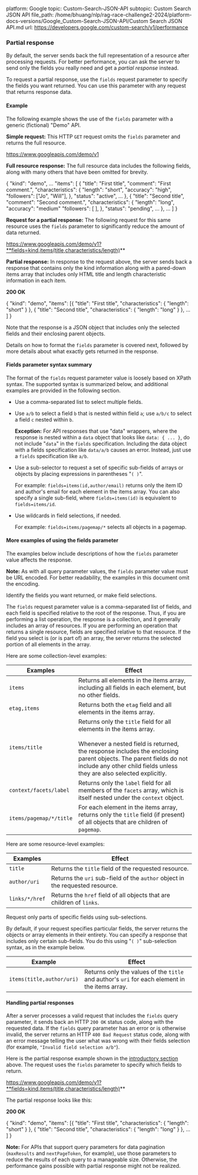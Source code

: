platform: Google
topic: Custom-Search-JSON-API
subtopic: Custom Search JSON API
file_path: /home/bhuang/nlp/rag-race-challenge2-2024/platform-docs-versions/Google_Custom-Search-JSON-API/Custom Search JSON API.md
url: https://developers.google.com/custom-search/v1/performance


### Partial response

By default, the server sends back the full representation of a resource after processing requests. For better performance, you can ask the server to send only the fields you really need and get a _partial response_ instead.

To request a partial response, use the `fields` request parameter to specify the fields you want returned. You can use this parameter with any request that returns response data.

#### Example

The following example shows the use of the `fields` parameter with a generic (fictional) "Demo" API.

**Simple request:** This HTTP `GET` request omits the `fields` parameter and returns the full resource.

https://www.googleapis.com/demo/v1

**Full resource response:** The full resource data includes the following fields, along with many others that have been omitted for brevity.

{
  "kind": "demo",
  ...
  "items": \[
  {
    "title": "First title",
    "comment": "First comment.",
    "characteristics": {
      "length": "short",
      "accuracy": "high",
      "followers": \["Jo", "Will"\],
    },
    "status": "active",
    ...
  },
  {
    "title": "Second title",
    "comment": "Second comment.",
    "characteristics": {
      "length": "long",
      "accuracy": "medium"
      "followers": \[ \],
    },
    "status": "pending",
    ...
  },
  ...
  \]
}

**Request for a partial response:** The following request for this same resource uses the `fields` parameter to significantly reduce the amount of data returned.

https://www.googleapis.com/demo/v1?**fields=kind,items(title,characteristics/length)**

**Partial response:** In response to the request above, the server sends back a response that contains only the kind information along with a pared-down items array that includes only HTML title and length characteristic information in each item.

**200 OK**

{
  "kind": "demo",
  "items": \[{
    "title": "First title",
    "characteristics": {
      "length": "short"
    }
  }, {
    "title": "Second title",
    "characteristics": {
      "length": "long"
    }
  },
  ...
  \]
}

Note that the response is a JSON object that includes only the selected fields and their enclosing parent objects.

Details on how to format the `fields` parameter is covered next, followed by more details about what exactly gets returned in the response.

#### Fields parameter syntax summary

The format of the `fields` request parameter value is loosely based on XPath syntax. The supported syntax is summarized below, and additional examples are provided in the following section.

* Use a comma-separated list to select multiple fields.
* Use `a/b` to select a field `b` that is nested within field `a`; use `a/b/c` to select a field `c` nested within `b`.  
    
    **Exception:** For API responses that use "data" wrappers, where the response is nested within a `data` object that looks like `data: { ... }`, do not include "`data`" in the `fields` specification. Including the data object with a fields specification like `data/a/b` causes an error. Instead, just use a `fields` specification like `a/b`.
    
* Use a sub-selector to request a set of specific sub-fields of arrays or objects by placing expressions in parentheses "`( )`".
    
    For example: `fields=items(id,author/email)` returns only the item ID and author's email for each element in the items array. You can also specify a single sub-field, where `fields=items(id)` is equivalent to `fields=items/id`.
    
* Use wildcards in field selections, if needed.
    
    For example: `fields=items/pagemap/*` selects all objects in a pagemap.
    

#### More examples of using the fields parameter

The examples below include descriptions of how the `fields` parameter value affects the response.

**Note:** As with all query parameter values, the `fields` parameter value must be URL encoded. For better readability, the examples in this document omit the encoding.

Identify the fields you want returned, or make field selections.

The `fields` request parameter value is a comma-separated list of fields, and each field is specified relative to the root of the response. Thus, if you are performing a list operation, the response is a collection, and it generally includes an array of resources. If you are performing an operation that returns a single resource, fields are specified relative to that resource. If the field you select is (or is part of) an array, the server returns the selected portion of all elements in the array.  
  
Here are some collection-level examples:  

| Examples | Effect |
| --- | --- |
| `items` | Returns all elements in the items array, including all fields in each element, but no other fields. |
| `etag,items` | Returns both the `etag` field and all elements in the items array. |
| `items/title` | Returns only the `title` field for all elements in the items array.  <br>  <br>Whenever a nested field is returned, the response includes the enclosing parent objects. The parent fields do not include any other child fields unless they are also selected explicitly. |
| `context/facets/label` | Returns only the `label` field for all members of the `facets` array, which is itself nested under the `context` object. |
| `items/pagemap/*/title` | For each element in the items array, returns only the `title` field (if present) of all objects that are children of `pagemap`. |

  
Here are some resource-level examples:  

| Examples | Effect |
| --- | --- |
| `title` | Returns the `title` field of the requested resource. |
| `author/uri` | Returns the `uri` sub-field of the `author` object in the requested resource. |
| `links/*/href` | Returns the `href` field of all objects that are children of `links`. |

Request only parts of specific fields using sub-selections.

By default, if your request specifies particular fields, the server returns the objects or array elements in their entirety. You can specify a response that includes only certain sub-fields. You do this using "`( )`" sub-selection syntax, as in the example below.

| Example | Effect |
| --- | --- |
| `items(title,author/uri)` | Returns only the values of the `title` and author's `uri` for each element in the items array. |

#### Handling partial responses

After a server processes a valid request that includes the `fields` query parameter, it sends back an HTTP `200 OK` status code, along with the requested data. If the `fields` query parameter has an error or is otherwise invalid, the server returns an HTTP `400 Bad Request` status code, along with an error message telling the user what was wrong with their fields selection (for example, `"Invalid field selection a/b"`).

Here is the partial response example shown in the [introductory section](#partial-response) above. The request uses the `fields` parameter to specify which fields to return.

https://www.googleapis.com/demo/v1?**fields=kind,items(title,characteristics/length)**

The partial response looks like this:

**200 OK**

{
  "kind": "demo",
  "items": \[{
    "title": "First title",
    "characteristics": {
      "length": "short"
    }
  }, {
    "title": "Second title",
    "characteristics": {
      "length": "long"
    }
  },
  ...
  \]
}

**Note:** For APIs that support query parameters for data pagination (`maxResults` and `nextPageToken`, for example), use those parameters to reduce the results of each query to a manageable size. Otherwise, the performance gains possible with partial response might not be realized.